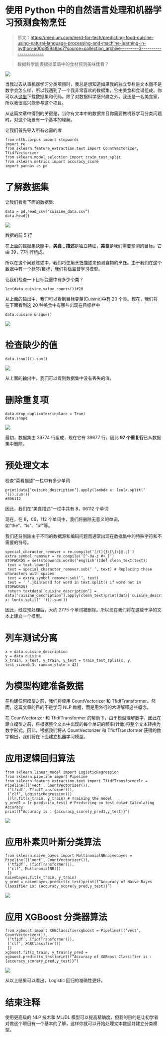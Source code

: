 # 使用 Python 中的自然语言处理和机器学习预测食物烹饪

> 原文：<https://medium.com/nerd-for-tech/predicting-food-cuisine-using-natural-language-processing-and-machine-learning-in-python-a00c859a8ac7?source=collection_archive---------3----------------------->

> 数据科学能否根据菜谱中的食材预测美味佳肴？

![](img/9eecd87c84424fb4d71506f5ce33a6cb.png)

当我过去从事机器学习分类项目时，我总是想知道如果我的独立专栏是文本而不是数字会怎么样，所以我遇到了一个我非常喜欢的数据集，它由美食和食谱组成。你可以从[这里](https://github.com/sahasourav1522/Cuisine-Data.git)下载数据集和代码。除了对数据科学感兴趣之外，我还是一名美食家，所以我很高兴能参与这个项目。

从这篇文章中得到的关键是，当你有文本中的数据并且你需要做机器学习分类问题时，对这个场景有一个基本的理解。

让我们首先导入所有必需的库

```
from nltk.corpus import stopwords 
import re
from sklearn.feature_extraction.text import CountVectorizer, TfidfVectorizer
from sklearn.model_selection import train_test_split
from sklearn.metrics import accuracy_score
import pandas as pd
```

# **了解数据集**

让我们看看下面的数据集:

```
data = pd.read_csv(“cuisine_data.csv”)
data.head()
```

![](img/ed40f40fa3e087451664a33b75e3e520.png)

数据的前 5 行

在上面的数据集快照中，**美食 _ 描述**是独立特征，**美食**是我们需要预测的目标。它由 39，774 行组成。

所以在这个问题陈述中，我们将使用烹饪描述来预测食物的烹饪。由于我们在这个数据中有一个标签/目标，我们将做监督学习模型。

让我们检查一下目标变量中有多少个类？

```
len(data.cuisine.value_counts())#20
```

从上面的输出中，我们可以看到目标变量(Cuisine)中有 20 个类。现在，我们将在下面看到这 20 种美食中有哪些出现在目标栏中

```
data.cuisine.unique()
```

![](img/89b512a3e7c7d30eec708622c32158a2.png)

# 检查缺少的值

```
data.isnull().sum()
```

![](img/04654f5c2e2eafa2fc4e9bb7f554e2a8.png)

从上面的输出中，我们可以看到数据集中没有丢失的值。

# 删除重复项

```
data.drop_duplicates(inplace = True)
data.shape
```

![](img/d4dcfaf3610768f40ab338fc5e859989.png)

最初，数据集由 39774 行组成，现在它有 39677 行，因此 **97 个重复行**已从数据集中删除。

# 预处理文本

检查“菜肴描述”一栏中有多少单词

```
print(data[‘cuisine_description’].apply(lambda x: len(x.split(‘ ‘))).sum())
#806112
```

因此，我们在“美食描述”一栏中共有 8，06112 个单词

现在，在 8，06，112 个单词中，我们将删除无意义的单词，如“the”、“is”、“of”等。

我们还将删除由于不同的数据源和编码问题而通常出现在数据集中的特殊字符和不需要的符号。

```
special_character_remover = re.compile(‘[/(){}\[\]\|@,:]’) 
extra_symbol_remover = re.compile(‘[^-9a-z #+_]’)
STOPWORDS = set(stopwords.words(‘english’))def clean_text(text):
 text = text.lower()
 text = special_character_remover.sub(‘ ‘, text) # Replacing these characters with spaces
 text = extra_symbol_remover.sub(‘’, text)
 text = ‘ ‘.join(word for word in text.split() if word not in STOPWORDS)
 return textdata[‘cuisine_description’] = data[‘cuisine_description’].apply(clean_text)print(data[‘cuisine_description’].apply(lambda x: len(x.split(‘ ‘))).sum())
```

因此，经过预处理后，大约 2775 个单词被删除。所以现在我们将在这些干净的文本上建立一个模型。

# 列车测试分离

```
x = data.cuisine_description
y = data.cuisine
x_train, x_test, y_train, y_test = train_test_split(x, y, test_size=0.3, random_state = 42)
```

# 为模型构建准备数据

在构建任何模型之前，我们将使用 CountVectorizer 和 TfidfTransformer。然而，这篇文章的目的不是学习 NLP 教程，而是用外行的术语解释这些概念。

在 CountVectorizer 和 TfidfTransformer 的帮助下，由于模型理解数字，因此在建立模型之前，将根据整个文本中出现的每个单词的频率(计数)将整个文本转换为数字形式。因此，根据我们将从 CountVectorizer 和 TfidfTransformer 获得的数字输出，我们将在下面建立机器学习模型。

# 应用逻辑回归算法

```
from sklearn.linear_model import LogisticRegression
from sklearn.pipeline import Pipeline
from sklearn.feature_extraction.text import TfidfTransformerlr = Pipeline([(‘vect’, CountVectorizer()),
 (‘tfidf’, TfidfTransformer()),
 (‘clf’, LogisticRegression())
 ])lr.fit(x_train, y_train) # Training the model
y_pred1 = lr.predict(x_test) # Predicting on test data# Calculating Accuracy
print(f”Accuracy is : {accuracy_score(y_pred1,y_test)}”)
```

![](img/72d35791e5ad66576ce0eee8d8b5f2f5.png)

# 应用朴素贝叶斯分类算法

```
from sklearn.naive_bayes import MultinomialNBnaivebayes = Pipeline([(‘vect’, CountVectorizer()),
 (‘tfidf’, TfidfTransformer()),
 (‘clf’, MultinomialNB())
 ])
naivebayes.fit(x_train, y_train)
y_pred = naivebayes.predict(x_test)print(f”Accuracy of Naive Bayes Classifier is: {accuracy_score(y_pred,y_test)}”)
```

![](img/4e5d8c70587dbba0b9e1f268e8ae1d40.png)

# 应用 XGBoost 分类器算法

```
from xgboost import XGBClassifierxgboost = Pipeline([(‘vect’, CountVectorizer()),
 (‘tfidf’, TfidfTransformer()),
 (‘clf’, XGBClassifier())
 ])
xgboost.fit(x_train, y_train)y_pred = xgboost.predict(x_test)print(f”Accuracy of XGBoost Classifier is : {accuracy_score(y_pred,y_test)}”)
```

![](img/b7e755c30e96eed8525b586df89220d4.png)

从以上结果可以看出，Logistic 回归的准确性更好。

# **结束注释**

使用更高级的 NLP 技术和 ML/DL 模型可以提高精确度，但我的目的是让初学者对做这个项目有一个基本的了解，这样你就可以开始处理文本数据并建立分类模型。
